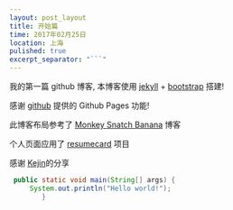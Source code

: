 ```yaml
---
layout: post_layout
title: 开始篇
time: 2017年02月25日
location: 上海
pulished: true
excerpt_separator: "```"
---
```


我的第一篇 github 博客, 本博客使用 [jekyll](http://jekyll.bootcss.com/) + [bootstrap](http://v3.bootcss.com) 搭建!

感谢 [github](https://github.com) 提供的 Github Pages 功能!

此博客布局参考了 [Monkey Snatch Banana](http://www.monkeysnatchbanana.com/) 博客

个人页面应用了 [resumecard](http://ddbullfrog.github.io/resumecard/) 项目

感谢 [Kejin](https://liungkejin.github.io/2016/03/04/Getting-Started.html)的分享

```java
 public static void main(String[] args) {
	 System.out.println("Hello world!");    
	    }
``` 
